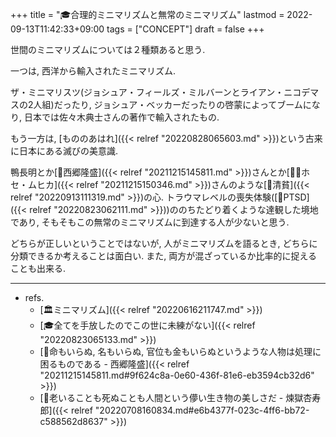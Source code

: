 +++
title = "🎓合理的ミニマリズムと無常のミニマリズム"
lastmod = 2022-09-13T11:42:33+09:00
tags = ["CONCEPT"]
draft = false
+++

世間のミニマリズムについては２種類あると思う.

一つは, 西洋から輸入されたミニマリズム.

ザ・ミニマリスツ(ジョシュア・フィールズ・ミルバーンとライアン・ニコデマスの2人組)だったり, ジョシュア・ベッカーだったりの啓蒙によってブームになり, 日本では佐々木典士さんの著作で輸入されたもの.

もう一方は, [もののあはれ]({{< relref "20220828065603.md" >}})という古来に日本にある滅びの美意識.

鴨長明とか[📝西郷隆盛]({{< relref "20211215145811.md" >}})さんとか[👴🏼ホセ・ムヒカ]({{< relref "20211215150346.md" >}})さんのような[🔖清貧]({{< relref "20220913111319.md" >}})の心. トラウマレベルの喪失体験([📝PTSD]({{< relref "20220823062111.md" >}}))ののちたどり着くような達観した境地であり, そもそもこの無常のミニマリズムに到達する人が少ないと思う.

どちらが正しいということではないが, 人がミニマリズムを語るとき, どちらに分類できるか考えることは面白い. また, 両方が混ざっているか比率的に捉えることも出来る.

---

-   refs.
    -   [🏛ミニマリズム]({{< relref "20220616211747.md" >}})
    -   [🎓全てを手放したのでこの世に未練がない]({{< relref "20220823065133.md" >}})
    -   [📜命もいらぬ, 名もいらぬ, 官位も金もいらぬというような人物は処理に困るものである - 西郷隆盛]({{< relref "20211215145811.md#9f624c8a-0e60-436f-81e6-eb3594cb32d6" >}})
    -   [📜老いることも死ぬことも人間という儚い生き物の美しさだ - 煉獄杏寿郎]({{< relref "20220708160834.md#e6b4377f-023c-4ff6-bb72-c588562d8637" >}})

